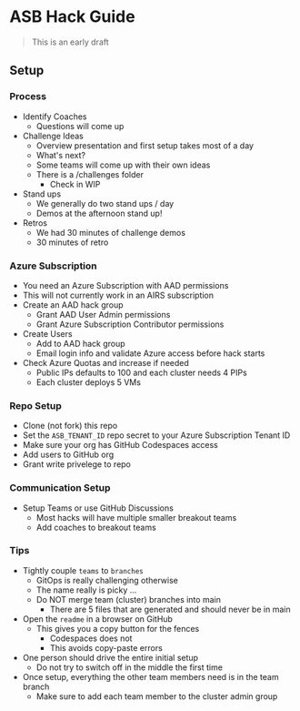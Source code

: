 # ASB Hack Guide

> This is an early draft

## Setup

### Process

- Identify Coaches
  - Questions will come up
- Challenge Ideas
  - Overview presentation and first setup takes most of a day
  - What's next?
  - Some teams will come up with their own ideas
  - There is a /challenges folder
    - Check in WIP
- Stand ups
  - We generally do two stand ups / day
  - Demos at the afternoon stand up!
- Retros
  - We had 30 minutes of challenge demos
  - 30 minutes of retro

### Azure Subscription

- You need an Azure Subscription with AAD permissions
- This will not currently work in an AIRS subscription
- Create an AAD hack group
  - Grant AAD User Admin permissions
  - Grant Azure Subscription Contributor permissions
- Create Users
  - Add to AAD hack group
  - Email login info and validate Azure access before hack starts
- Check Azure Quotas and increase if needed
  - Public IPs defaults to 100 and each cluster needs 4 PIPs
  - Each cluster deploys 5 VMs

### Repo Setup

- Clone (not fork) this repo
- Set the `ASB_TENANT_ID` repo secret to your Azure Subscription Tenant ID
- Make sure your org has GitHub Codespaces access
- Add users to GitHub org
- Grant write privelege to repo

### Communication Setup

- Setup Teams or use GitHub Discussions
  - Most hacks will have multiple smaller breakout teams
  - Add coaches to breakout teams

### Tips

- Tightly couple `teams` to `branches`
  - GitOps is really challenging otherwise
  - The name really is picky ...
  - Do NOT merge team (cluster) branches into main
    - There are 5 files that are generated and should never be in main
- Open the `readme` in a browser on GitHub
  - This gives you a copy button for the fences
    - Codespaces does not
    - This avoids copy-paste errors
- One person should drive the entire initial setup
  - Do not try to switch off in the middle the first time
- Once setup, everything the other team members need is in the team branch
  - Make sure to add each team member to the cluster admin group

